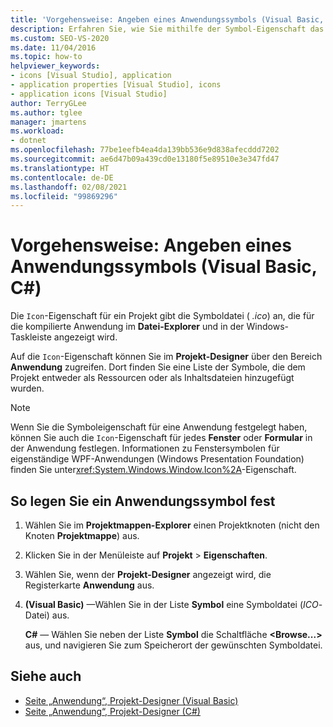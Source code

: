 ```yaml
---
title: 'Vorgehensweise: Angeben eines Anwendungssymbols (Visual Basic, C#)'
description: Erfahren Sie, wie Sie mithilfe der Symbol-Eigenschaft das Symbol angeben, das im Datei-Explorer und in der Windows-Taskleiste für die kompilierte Anwendung angezeigt wird.
ms.custom: SEO-VS-2020
ms.date: 11/04/2016
ms.topic: how-to
helpviewer_keywords:
- icons [Visual Studio], application
- application properties [Visual Studio], icons
- application icons [Visual Studio]
author: TerryGLee
ms.author: tglee
manager: jmartens
ms.workload:
- dotnet
ms.openlocfilehash: 77be1eefb4ea4da139bb536e9d838afecddd7202
ms.sourcegitcommit: ae6d47b09a439cd0e13180f5e89510e3e347fd47
ms.translationtype: HT
ms.contentlocale: de-DE
ms.lasthandoff: 02/08/2021
ms.locfileid: "99869296"
---
```

# <a name="how-to-specify-an-application-icon-visual-basic-c"></a>Vorgehensweise: Angeben eines Anwendungssymbols (Visual Basic, C#)

Die `Icon`-Eigenschaft für ein Projekt gibt die Symboldatei ( *.ico*) an, die für die kompilierte Anwendung im **Datei-Explorer** und in der Windows-Taskleiste angezeigt wird.

Auf die `Icon`-Eigenschaft können Sie im **Projekt-Designer** über den Bereich **Anwendung** zugreifen. Dort finden Sie eine Liste der Symbole, die dem Projekt entweder als Ressourcen oder als Inhaltsdateien hinzugefügt wurden.

> [!NOTE]
> Wenn Sie die Symboleigenschaft für eine Anwendung festgelegt haben, können Sie auch die `Icon`-Eigenschaft für jedes **Fenster** oder **Formular** in der Anwendung festlegen. Informationen zu Fenstersymbolen für eigenständige WPF-Anwendungen (Windows Presentation Foundation) finden Sie unter<xref:System.Windows.Window.Icon%2A>-Eigenschaft.

## <a name="to-specify-an-application-icon"></a>So legen Sie ein Anwendungssymbol fest

1. Wählen Sie im **Projektmappen-Explorer** einen Projektknoten (nicht den Knoten **Projektmappe**) aus.

1. Klicken Sie in der Menüleiste auf **Projekt** > **Eigenschaften**.

1. Wählen Sie, wenn der **Projekt-Designer** angezeigt wird, die Registerkarte **Anwendung** aus.

1. **(Visual Basic)** &mdash;Wählen Sie in der Liste **Symbol** eine Symboldatei (*ICO*-Datei) aus.

    **C#** &mdash; Wählen Sie neben der Liste **Symbol** die Schaltfläche **\<Browse...>** aus, und navigieren Sie zum Speicherort der gewünschten Symboldatei.

## <a name="see-also"></a>Siehe auch

- [Seite „Anwendung“, Projekt-Designer (Visual Basic)](../ide/reference/application-page-project-designer-visual-basic.md)
- [Seite „Anwendung“, Projekt-Designer (C#)](../ide/reference/application-page-project-designer-csharp.md)

